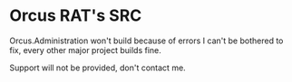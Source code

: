 # Orcus RAT's SRC

Orcus.Administration won't build because of errors I can't be bothered to fix, every other major project builds fine. 

Support will not be provided, don't contact me.
